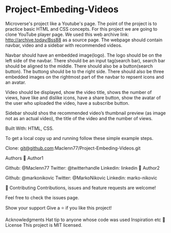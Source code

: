 # Project-Embeding-Videos

Microverse's project like a Youtube's page. The point of the project is to practice basic HTML and CSS concepts. For this project we are going to clone YouTube player page. We used this web archive link: http://archive.today/Bss88 as a source page. The webpage should contain navbar, video and a sidebar with recommended videos.

Navbar should have an embedded image(logo). The logo should be on the left side of the navbar. There should be an input tag(search bar), search bar should be aligned to the middle. There should also be a button(search button). The buttong should be to the right side. There should also be three embedded images on the rightmost part of the navbar to repsent icons and an avatar.

Video should be displayed, show the video title, shows the number of views, have like and dislike icons, have a share button, show the avatar of the user who uploaded the video, have a subscribe button.

Sidebar should shos the recommended video’s thumbnail preview (as image not as an actual video), the title of the video and the number of views.

Built With:
HTML,
CSS.

To get a local copy up and running follow these simple example steps.

Clone: git@github.com:Maclenn77/Project-Embeding-Videos.git

Authors
👤 Author1

Github: @Maclenn77
Twitter: @twitterhandle
Linkedin: linkedin
👤 Author2

Github: @markonikovic
Twitter: @MarkoNikovic
Linkedin: marko-nikovic

🤝 Contributing
Contributions, issues and feature requests are welcome!

Feel free to check the issues page.

Show your support
Give a ⭐️ if you like this project!

Acknowledgments
Hat tip to anyone whose code was used
Inspiration
etc
📝 License
This project is MIT licensed.